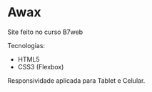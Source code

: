 # Awax
 Site feito no curso B7web
 
 Tecnologias:
 - HTML5
 - CSS3 (Flexbox)
 
 Responsividade aplicada para Tablet e Celular.
